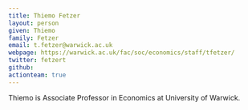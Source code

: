 ```yaml
---
title: Thiemo Fetzer
layout: person
given: Thiemo
family: Fetzer
email: t.fetzer@warwick.ac.uk
webpage: https://warwick.ac.uk/fac/soc/economics/staff/tfetzer/
twitter: fetzert
github: 
actionteam: true
---
```


Thiemo is Associate Professor in Economics at University of Warwick.
